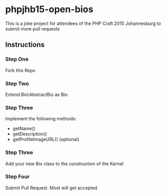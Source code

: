 # phpjhb15-open-bios
This is a  joke project for attendees of the PHP Craft 2015 Johannesburg to submit more pull requests

## Instructions 

### Step One
Fork this Repo

### Step Two

Extend Bio\AbstractBio as <YourName>Bio

### Step Three 

Implement the following methods:
* getName()
* getDescription()
* getProfileImageURL() (optional)

### Step Three
Add your new Bio class to the construction of the Kernel

### Step Four
Submit Pull Request. Most will get accepted